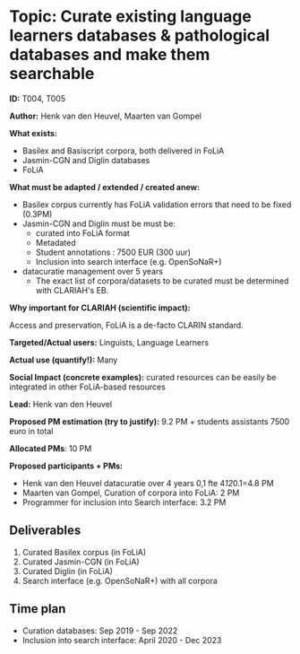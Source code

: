 # Topic: Curate existing language learners databases & pathological databases and make them searchable

**ID:** T004, T005


**Author:** Henk van den Heuvel, Maarten van Gompel


**What exists:**
* Basilex and Basiscript corpora, both delivered in FoLiA
* Jasmin-CGN and Diglin databases
* FoLiA

**What must be adapted / extended / created anew:**

* Basilex corpus currently has FoLiA validation errors that need to be fixed (0.3PM)
* Jasmin-CGN and Diglin must be must be:
    * curated into FoLiA format
    * Metadated
    * Student annotations  : 7500 EUR (300 uur)
    * Inclusion into search interface (e.g. OpenSoNaR+)
* datacuratie management over 5 years
    * The exact list of corpora/datasets to be curated must be determined with CLARIAH's EB.

**Why important for CLARIAH (scientific impact):**

Access and preservation, FoLiA is a de-facto CLARIN standard.


**Targeted/Actual users:** Linguists, Language Learners


**Actual use (quantify!):** Many

**Social Impact (concrete examples):** curated resources can be easily be integrated in other FoLiA-based resources

**Lead:** Henk van den Heuvel

**Proposed PM estimation (try to justify):** 9.2 PM  + students assistants 7500 euro in total

**Allocated PMs**: 10 PM

**Proposed participants + PMs:**

* Henk van den Heuvel  datacuratie over 4 years  0,1 fte 4*12*0.1=4.8 PM
* Maarten van Gompel,  Curation of corpora into FoLiA: 2  PM
* Programmer for inclusion into Search interface: 3.2 PM

## Deliverables

1. Curated Basilex corpus (in FoLiA)
2. Curated Jasmin-CGN (in FoLiA)
3. Curated Diglin (in FoLiA)
4. Search interface (e.g. OpenSoNaR+) with all corpora

<!---
TODO: @Henk Meer deliverables?
-->

## Time plan

* Curation databases: Sep 2019 - Sep 2022
* Inclusion into search interface: April 2020 - Dec 2023

